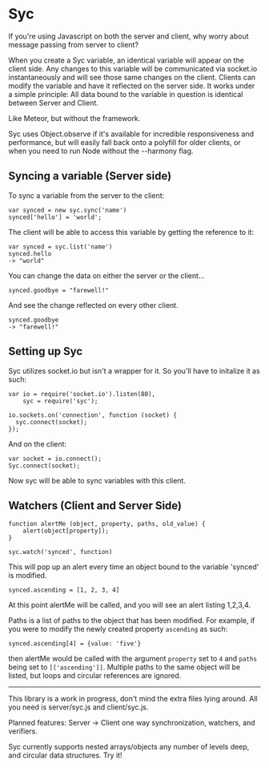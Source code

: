 Syc
===

If you're using Javascript on both the server and client, why worry about message passing from server to client?

When you create a Syc variable, an identical variable will appear on the client side. Any changes to this variable will be communicated via socket.io instantaneously and will see those same changes on the client. Clients can modify the variable and have it reflected on the server side. It works under a simple principle: All data bound to the variable in question is identical between Server and Client.

Like Meteor, but without the framework.

Syc uses Object.observe if it's available for incredible responsiveness and performance, but will easily fall back onto a polyfill for older clients, or when you need to run Node without the --harmony flag.

## Syncing a variable (Server side)

To sync a variable from the server to the client:

    var synced = new syc.sync('name')
    synced['hello'] = 'world';
    
The client will be able to access this variable by getting the reference to it:

    var synced = syc.list('name')
    synced.hello
    -> "world"
    
You can change the data on either the server or the client...
    
    synced.goodbye = "farewell!"

And see the change reflected on every other client.

    synced.goodbye
    -> "farewell!"

## Setting up Syc

Syc utilizes socket.io but isn't a wrapper for it. So you'll have to initalize it as such:

    var io = require('socket.io').listen(80),
        syc = require('syc');

    io.sockets.on('connection', function (socket) {
      syc.connect(socket);
    });

And on the client:

    var socket = io.connect();
    Syc.connect(socket);

Now syc will be able to sync variables with this client.

## Watchers (Client and Server Side)

    function alertMe (object, property, paths, old_value) {
        alert(object[property]);
    }
    
    syc.watch('synced', function)

This will pop up an alert every time an object bound to the variable 'synced' is modified.

    synced.ascending = [1, 2, 3, 4]

At this point alertMe will be called, and you will see an alert listing 1,2,3,4.

Paths is a list of paths to the object that has been modified. For example, if you were to modify the newly created property `ascending` as such:

    synced.ascending[4] = {value: 'five'}

then alertMe would be called with the argument `property` set to `4` and `paths` being set to `[['ascending']]`. Multiple paths to the same object will be listed, but loops and circular references are ignored.

    

- - - 
This library is a work in progress, don't mind the extra files lying around. All you need is server/syc.js and client/syc.js.

Planned features: Server -> Client one way synchronization, watchers, and verifiers.

Syc currently supports nested arrays/objects any number of levels deep, and circular data structures. Try it!
